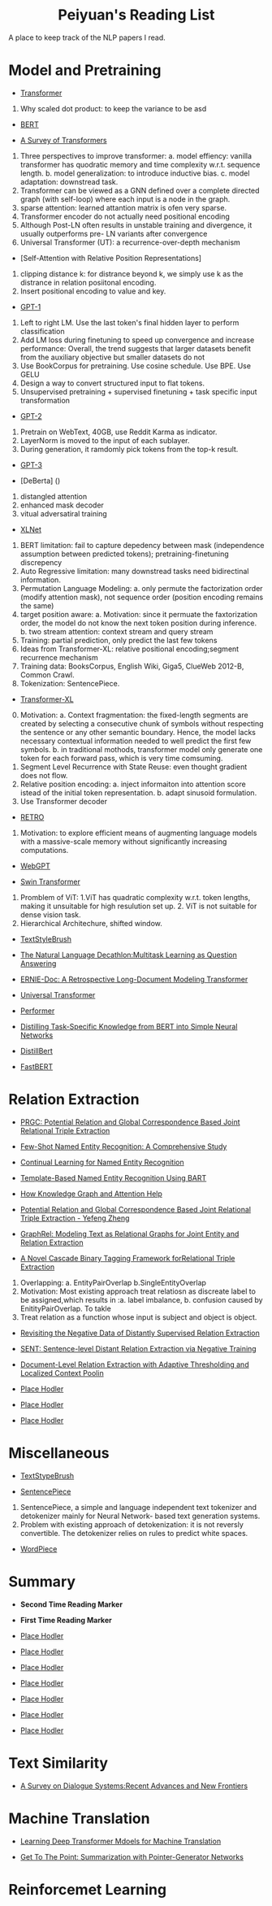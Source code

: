 <h1 align="center">Peiyuan's Reading List</h1>



A place to keep track of the NLP papers I read.







# Model and Pretraining


+ [Transformer]() <br>
1. Why scaled dot product: to keep the variance to be asd


+ [BERT]()<br>

+ [A Survey of Transformers]()<br>
1. Three perspectives to improve transformer: a. model effiency: vanilla transformer has quodratic memory and time complexity w.r.t. sequence length. b. model generalization: to introduce inductive bias. c. model adaptation: downstread task.
2. Transformer can be viewed as a GNN defined over a complete directed graph (with
self-loop) where each input is a node in the graph.
3. sparse attention: learned attantion matrix is ofen very sparse.
4. Transformer encoder do not actually need positional encoding
5. Although Post-LN often results in unstable training and divergence, it usually outperforms pre-
LN variants after convergence
6. Universal Transformer (UT): a recurrence-over-depth mechanism
+ [Self-Attention with Relative Position Representations] <br>
1. clipping distance k: for distrance beyond k, we simply use k as the distrance in relation posiitonal encoding.
2. Insert positional encoding to value and key. 
+ [GPT-1](https://s3-us-west-2.amazonaws.com/openai-assets/research-covers/language-unsupervised/language_understanding_paper.pdf) <br>
 1. Left to right LM. Use the last token's final hidden layer to perform classification
 2. Add LM loss during finetuning to speed up convergence and increase performance: Overall, the trend suggests that larger datasets benefit from the auxiliary objective but smaller datasets do not
 3. Use BookCorpus for pretraining. Use cosine schedule. Use BPE. Use GELU
 4. Design a way to convert structured input to flat tokens.
5. Unsupervised pretraining + supervised finetuning + task specific input transformation


+ [GPT-2](https://d4mucfpksywv.cloudfront.net/better-language-models/language_models_are_unsupervised_multitask_learners.pdf) <br>
 1. Pretrain on WebText, 40GB, use Reddit Karma as indicator.
 2. LayerNorm is moved to the input of each sublayer.
 3. During generation, it ramdomly pick tokens from the top-k result.
 
+ [GPT-3](https://arxiv.org/pdf/2005.14165.pdf) <br>

+ [DeBerta] ()<br>
1. distangled attention
2. enhanced mask decoder
3. vitual adversatiral training

+ [XLNet](https://arxiv.org/pdf/1906.08237.pdf)<br>
1.  BERT limitation: fail to capture depedency between mask (independence assumption between predicted tokens); pretraining-finetuning discrepency
2. Auto Regressive limitation: many downstread tasks need bidirectinal information.
3. Permutation Language Modeling: a. only permute the factorization order (modify attention mask), not sequence order (position encoding remains the same)
4. target position aware: a. Motivation: since it permuate the faxtorization order, the model do not know the next token position during inference. b. two stream attention: context stream and query stream
5. Training: partial prediction, only predict the last few tokens
5. Ideas from Transformer-XL: relative positional encoding;segment recurrence mechanism
6. Training data: BooksCorpus, English Wiki, Giga5, ClueWeb 2012-B, Common Crawl.
7. Tokenization: SentencePiece.



+ [Transformer-XL](https://arxiv.org/pdf/1901.02860.pdf) <br>
0. Motivation: a. Context fragmentation: the fixed-length segments are created by selecting a consecutive chunk of symbols without respecting the sentence or any other semantic boundary. Hence, the model lacks necessary contextual information needed to well predict the first few symbols. b. in traditional mothods, transformer model only generate one token for each forward pass, which is very time comsuming.
1. Segment Level Recurrence with State Reuse: even thought gradient does not flow.
2. Relative position encoding: a. inject informaiton into attention score istead of the initial token representation. b. adapt sinusoid formulation. 
3. Use Transformer decoder

+ [RETRO](https://deepmind.com/research/publications/2021/improving-language-models-by-retrieving-from-trillions-of-tokens) <br>
1. Motivation: to explore efficient means of augmenting language models with a massive-scale memory without significantly increasing computations.

+ [WebGPT](https://arxiv.org/pdf/2112.09332.pdf) <br>



+ [Swin Transformer](https://arxiv.org/abs/2103.14030) <br>
1. Promblem of ViT: 1.ViT has quadratic complexity w.r.t. token lengths, making it unsuitable for high resulution set up. 2. ViT is not suitable for dense vision task.
2. Hierarchical Architechure, shifted window.
+ [TextStyleBrush]() <br>


+ [The Natural Language Decathlon:Multitask Learning as Question Answering](https://arxiv.org/pdf/1806.08730.pdf) <br>


+ [ERNIE-Doc: A Retrospective Long-Document Modeling Transformer]()

+ [Universal Transformer]()

+ [Performer]()

+ [Distilling Task-Specific Knowledge from BERT into Simple Neural Networks]()

+ [DistillBert]()
+ [FastBERT]()


# Relation Extraction



+ [PRGC: Potential Relation and Global Correspondence Based Joint Relational Triple Extraction]() <br>


+ [Few-Shot Named Entity Recognition: A Comprehensive Study]() <br>


+ [Continual Learning for Named Entity Recognition]() <br>

+ [Template-Based Named Entity Recognition Using BART]()

+ [How Knowledge Graph and Attention Help]() <br>


+ [Potential Relation and Global Correspondence Based Joint Relational Triple Extraction - Yefeng Zheng]() <br>

+ [GraphRel: Modeling Text as Relational Graphs for Joint Entity and Relation Extraction]()
+ [A Novel Cascade Binary Tagging Framework forRelational Triple Extraction]() <br>
1. Overlapping: a. EntityPairOverlap b.SingleEntityOverlap
2. Motivation: Most existing approach treat relatiosn as discreate label to be assigned,which results in :a. label imbalance, b. confusion caused by EnitityPairOverlap. To takle 
3. Treat relation as a function whose input is subject and object is object.
+ [Revisiting the Negative Data of Distantly Supervised Relation Extraction]() <br>


+ [SENT: Sentence-level Distant Relation Extraction via Negative Training]() <br>

+ [Document-Level Relation Extraction with Adaptive Thresholding and Localized Context Poolin]() <br>


+ [Place Hodler]() <br>


+ [Place Hodler]() <br>


+ [Place Hodler]() <br>


# Miscellaneous

+ [TextStypeBrush](https://arxiv.org/abs/2106.08385) <br>


+ [SentencePiece](https://arxiv.org/pdf/1808.06226.pdf) <br>
1. SentencePiece, a simple and language independent text tokenizer and detokenizer mainly for Neural Network- based text generation systems.
2. Problem with existing approach of detokenization: it is not reversly convertible. The detokenizer relies on rules to predict white spaces.

+ [WordPiece](https://arxiv.org/pdf/1609.08144.pdf) <br>




# Summary

+ **Second Time Reading Marker** 
+ **First Time Reading Marker**

+ [Place Hodler]() <br>


+ [Place Hodler]() <br>


+ [Place Hodler]() <br>


+ [Place Hodler]() <br>


+ [Place Hodler]() <br>


+ [Place Hodler]() <br>


+ [Place Hodler]() <br>

# Text Similarity
+ [A Survey on Dialogue Systems:Recent Advances and New Frontiers](https://arxiv.org/pdf/1711.01731.pdf) <br>


# Machine Translation
+ [Learning Deep Transformer Mdoels for Machine Translation](https://arxiv.org/pdf/1906.01787.pdf)<br>

+ [Get To The Point: Summarization with Pointer-Generator Networks](https://arxiv.org/pdf/1704.04368.pdf)<br>

# Reinforcemet Learning 
